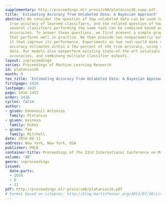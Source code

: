 ```yaml
---
supplementary: http://proceedings.mlr.press/v48/platanios16-supp.pdf
title: 'Estimating Accuracy from Unlabeled Data: A Bayesian Approach'
abstract: We consider the question of how unlabeled data can be used to estimate the
  true accuracy of learned classifiers, and the related question of how outputs from
  several classifiers performing the same task can be combined based on their estimated
  accuracies. To answer these questions, we first present a simple graphical model
  that performs well in practice. We then provide two nonparametric extensions to
  it that improve its performance. Experiments on two real-world data sets produce
  accuracy estimates within a few percent of the true accuracy, using solely unlabeled
  data. Our models also outperform existing state-of-the-art solutions in both estimating
  accuracies, and combining multiple classifier outputs.
layout: inproceedings
series: Proceedings of Machine Learning Research
id: platanios16
month: 0
tex_title: 'Estimating Accuracy from Unlabeled Data: A Bayesian Approach'
firstpage: 1416
lastpage: 1425
page: 1416-1425
order: 1416
cycles: false
author:
- given: Emmanouil Antonios
  family: Platanios
- given: Avinava
  family: Dubey
- given: Tom
  family: Mitchell
date: 2016-06-11
address: New York, New York, USA
publisher: PMLR
container-title: Proceedings of The 33rd International Conference on Machine Learning
volume: '48'
genre: inproceedings
issued:
  date-parts:
  - 2016
  - 6
  - 11
pdf: http://proceedings.mlr.press/v48/platanios16.pdf
# Format based on citeproc: http://blog.martinfenner.org/2013/07/30/citeproc-yaml-for-bibliographies/
---
```

